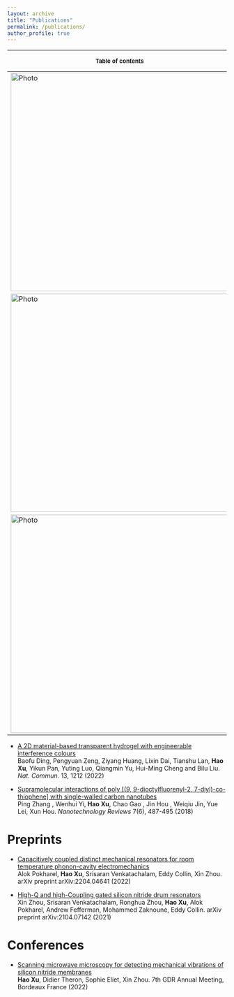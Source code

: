 ```yaml
---
layout: archive
title: "Publications"
permalink: /publications/
author_profile: true
---
```


<font size="2">Table of contents</font>| Selected publications 
--- | --- 
  <img src="https://haoxsia.github.io/images/publication/nl_2021_v1.png?raw=true" alt="Photo" style="width: 500px;"/> | [Capacitively coupled distinct mechanical resonators for room temperature phononcavity electromechanics](https://pubs.acs.org/doi/10.1021/acs.nanolett.2c01848)<br/> Alok Pokharel, **Hao Xu**, Srisaran Venkatachalam, Srisaran Venkatachalam, Eddy Collin, Xin Zhou. *Nano Letters* 22 (18), 7351-7357 (2022)
<img src="https://haoxsia.github.io/images/publication/nnano_2022_v1.png?raw=true" alt="Photo" style="width: 500px;"/> | [Magnetically tunable and stable deep-ultraviolet birefringent optics using two-dimensional hexagonal boron nitride](https://www.nature.com/articles/s41565-022-01186-1)<br/> **Hao Xu**, Baofu Ding, Youan Xu, Ziyang Huang, Dahai Wei, Shaohua Chen, Tianshu Lan, Yikun Pan, Hui-Ming Cheng and Bilu Liu. *Nature Nanotechnology* 17, 1091–1096 (2022)
<img src="https://haoxsia.github.io/images/publication/nl_2022_v1.png?raw=true" alt="Photo" style="width: 500px;"/> | [High-q silicon nitride drum resonators strongly coupled to gates](https://pubs.acs.org/doi/10.1021/acs.nanolett.1c01477) <br/> Xin Zhou, Srisaran Venkatachalam, Ronghua Zhou, **Hao Xu**, Alok Pokharel, Andrew Fefferman, Mohammed Zaknoune, Eddy Collin. *Nano Letters* 21(13), 5738-5744 (2021)

* [A 2D material-based transparent hydrogel with engineerable interference colours](https://www.nature.com/articles/s41467-021-26587-z)\
Baofu Ding, Pengyuan Zeng, Ziyang Huang, Lixin Dai, Tianshu Lan, **Hao Xu**, Yikun Pan, Yuting Luo, Qiangmin Yu, Hui-Ming Cheng and Bilu Liu. *Nat. Commun.* 13, 1212 (2022)

* [Supramolecular interactions of poly [(9, 9-dioctylfluorenyl-2, 7-diyl)-co-thiophene] with
single-walled carbon nanotubes](https://www.degruyter.com/document/doi/10.1515/ntrev-2018-0041/html)<br/> Ping Zhang , Wenhui Yi, **Hao Xu**, Chao Gao , Jin Hou , Weiqiu Jin, Yue Lei, Xun Hou. *Nanotechnology Reviews* 7(6), 487-495 (2018)

# Preprints

* [Capacitively coupled distinct mechanical resonators for room temperature phonon-cavity electromechanics](https://arxiv.org/abs/2204.04641)\
Alok Pokharel, **Hao Xu**, Srisaran Venkatachalam, Eddy Collin, Xin Zhou. arXiv preprint arXiv:2204.04641 (2022)

* [High-Q and high-Coupling gated silicon nitride drum resonators](https://arxiv.org/abs/2104.07142v1)\
Xin Zhou, Srisaran Venkatachalam, Ronghua Zhou, **Hao Xu**, Alok Pokharel, Andrew Fefferman, Mohammed Zaknoune, Eddy Collin. arXiv preprint arXiv:2104.07142 (2021)

# Conferences

* [Scanning microwave microscopy for detecting mechanical vibrations of silicon nitride membranes](https://mecaqcolloq2022.sciencesconf.org/data/pages/Booklet_1.pdf)\
**Hao Xu**, Didier Theron, Sophie Eliet, Xin Zhou. 7th GDR Annual Meeting, Bordeaux France (2022)

